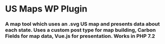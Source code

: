 # US Maps WP Plugin
### A map tool which uses an .svg US map and presents data about each state. Uses a custom post type for map building, Carbon Fields for map data, Vue.js for presentation. Works in PHP 7.2